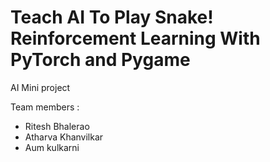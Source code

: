 # Teach AI To Play Snake! Reinforcement Learning With PyTorch and Pygame

AI Mini project

Team members : 

- Ritesh Bhalerao 
- Atharva Khanvilkar
- Aum kulkarni
